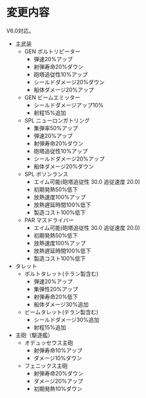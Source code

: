 # 変更内容

V6.0対応。

* 主武装
  * GEN ボルトリピーター
    * 弾速20%アップ
    * 射弾寿命20%ダウン
    * 砲塔追従性10%アップ
    * シールドダメージ20%ダウン
    * 船体ダメージ20%アップ
  * GEN ビームエミッター
    * シールドダメージアップ10%
    * 射程15%追加
  * SPL ニューロンガトリング
    * 集弾率50%アップ
    * 弾速20%アップ
    * 射弾寿命20%ダウン
    * 砲塔追従性10%アップ
    * シールドダメージ20%アップ
    * 船体ダメージ20%ダウン
  * SPL ボソンランス
    * エイム可能(砲塔追従性 30.0 追従速度 20.0)
    * 初期発熱50%低下
    * 放熱速度100%アップ
    * 放熱遅延時間100%低下
    * 製造コスト100%低下
  * PAR マスドライバー
    * エイム可能(砲塔追従性 30.0 追従速度 20.0)
    * 初期発熱50%低下
    * 放熱速度100%アップ
    * 放熱遅延時間100%低下
    * 製造コスト100%低下
* タレット
  * ボルトタレット(テラン製含む)
    * 弾速20%アップ
    * 集弾性20%アップ
    * 射弾寿命20%低下
    * 船体ダメージ30%追加
  * ビームタレット(テラン製含む)
    * シールドダメージ30%追加
    * 射程15%追加
* 主砲（駆逐艦）
  * オデュッセウス主砲
    * 射弾寿命10%アップ
    * ダメージ10%ダウン
  * フェニックス主砲
    * 射弾寿命20%ダウン
    * ダメージ20%アップ
    * 初期発熱10%ダウン